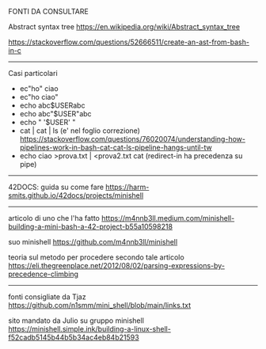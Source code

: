 FONTI DA CONSULTARE

Abstract syntax tree
https://en.wikipedia.org/wiki/Abstract_syntax_tree

https://stackoverflow.com/questions/52666511/create-an-ast-from-bash-in-c

----

Casi particolari

- ec"ho" ciao
- ec"ho ciao"
- echo abc$USERabc
- echo abc"$USER"abc
- echo " '$USER' "
- cat | cat | ls (e' nel foglio correzione)
https://stackoverflow.com/questions/76020074/understanding-how-pipelines-work-in-bash-cat-cat-ls-pipeline-hangs-until-tw
- echo ciao >prova.txt | <prova2.txt cat (redirect-in ha precedenza su pipe)

----

42DOCS: guida su come fare
https://harm-smits.github.io/42docs/projects/minishell

----

articolo di uno che l'ha fatto
https://m4nnb3ll.medium.com/minishell-building-a-mini-bash-a-42-project-b55a10598218

suo minishell
https://github.com/m4nnb3ll/minishell

teoria sul metodo per procedere secondo tale articolo
https://eli.thegreenplace.net/2012/08/02/parsing-expressions-by-precedence-climbing

----

fonti consigliate da Tjaz
https://github.com/n1smm/mini_shell/blob/main/links.txt

sito mandato da Julio su gruppo minishell
https://minishell.simple.ink/building-a-linux-shell-f52cadb5145b44b5b34ac4eb84b21593

